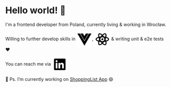# Hello world! 👋

I'm a frontend developer from Poland, currently living & working in Wrocław.

Willing to further develop skills in <img src="vuejs-fill.svg" alt="" align="center" />, <img src="./reactjs-line.svg" alt="" align="center" /> & writing unit & e2e tests :heart:

You can reach me via <a href="https://www.linkedin.com/in/anna-prokopiuk/"><img src="./linkedin-box-fill.svg" alt="" align="center" /></a>

🔭 Ps. I’m currently working on <a href="https://github.com/an-ska/shopping-list">ShoppingList App</a> 😄
<!--
**an-ska/an-ska** is a ✨ _special_ ✨ repository because its `README.md` (this file) appears on your GitHub profile.

Here are some ideas to get you started:

- 🔭 I’m currently working on ...
- 🌱 I’m currently learning ...
- 👯 I’m looking to collaborate on ...
- 🤔 I’m looking for help with ...
- 💬 Ask me about ...
- 📫 How to reach me: ...
- 😄 Pronouns: ...
- ⚡ Fun fact: ...
-->
